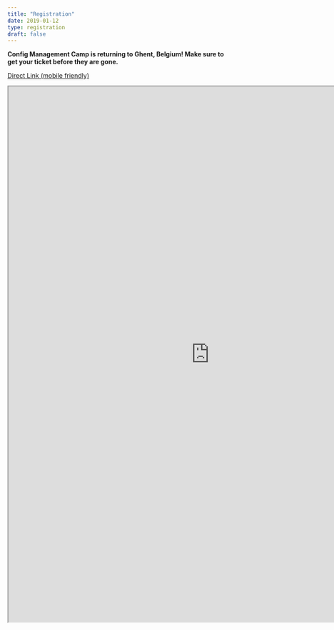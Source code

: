 ```yaml
---
title: "Registration"
date: 2019-01-12
type: registration
draft: false
---
```


<strong>Config Management Camp is returning to Ghent, Belgium! Make sure to get your ticket before they are gone.</strong>
<br>

<a href="https://registration.cfgmgmtcamp.be/ghent/2020/">Direct Link (mobile friendly)</a>
<br>

<iframe src="https://registration.cfgmgmtcamp.be/ghent/2020/" width="900px" height="1200px"></iframe>

</div>
